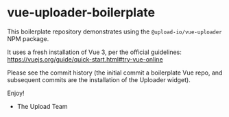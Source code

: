 # vue-uploader-boilerplate

This boilerplate repository demonstrates using the `@upload-io/vue-uploader` NPM package.

It uses a fresh installation of Vue 3, per the official guidelines: https://vuejs.org/guide/quick-start.html#try-vue-online

Please see the commit history (the initial commit a boilerplate Vue repo, and subsequent commits are the installation of the Uploader widget).

Enjoy!

- The Upload Team